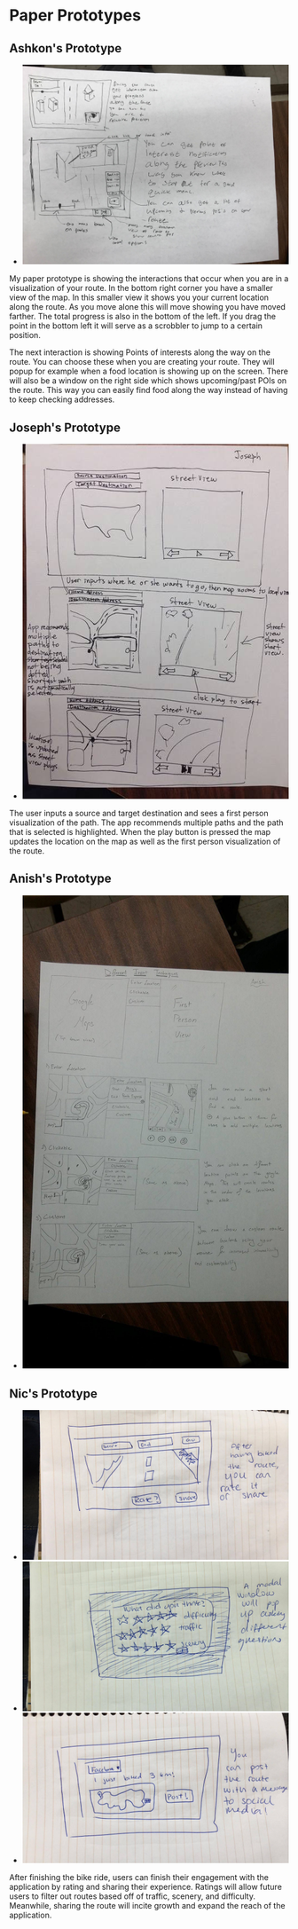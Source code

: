 # Paper Prototypes

## Ashkon's Prototype
* ![](/uxpaperproto/ashkon.jpg)

My paper prototype is showing the interactions that occur when you are in a visualization of your route. In the bottom right corner you have a smaller view of the map. In this smaller view it shows you your current location along the route. As you move alone this will move showing you have moved farther. The total progress is also in the bottom of the left. If you drag the point in the bottom left it will serve as a scrobbler to jump to a certain position.

The next interaction is showing Points of interests along the way on the route. You can choose these when you are creating your route. They will popup for example when a food location is showing up on the screen. There will also be a window on the right side which shows upcoming/past POIs on the route. This way you can easily find food along the way instead of having to keep checking addresses.

## Joseph's Prototype
* ![](/uxpaperproto/joseph.jpg)

The user inputs a source and target destination and sees a first person visualization of the path. The app recommends multiple paths and the path that is selected is highlighted. When the play button is pressed the map updates the location on the map as well as the first person visualization of the route.

## Anish's Prototype
* ![](/uxpaperproto/anish-prpr.jpg)

## Nic's Prototype
* ![](/uxpaperproto/nic1.jpg)
* ![](/uxpaperproto/nic2.jpg)
* ![](/uxpaperproto/nic3.jpg)

After finishing the bike ride, users can finish their engagement with the application by rating and sharing their experience. Ratings will allow future users to filter out routes based off of traffic, scenery, and difficulty. Meanwhile, sharing the route will incite growth and expand the reach of the application.
